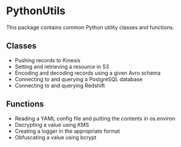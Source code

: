 # PythonUtils

This package contains common Python utility classes and functions.

## Classes
* Pushing records to Kinesis
* Setting and retrieving a resource in S3
* Encoding and decoding records using a given Avro schema
* Connecting to and querying a PostgreSQL database
* Connecting to and querying Redshift

## Functions
* Reading a YAML config file and putting the contents in os.environ
* Decrypting a value using KMS
* Creating a logger in the appropriate format
* Obfuscating a value using bcrypt